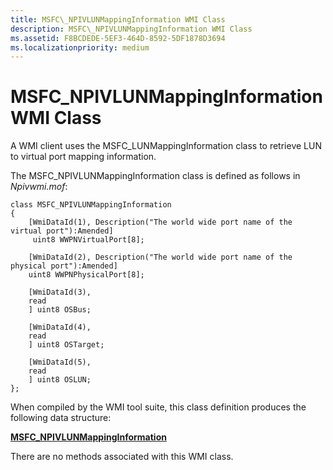 ```yaml
---
title: MSFC\_NPIVLUNMappingInformation WMI Class
description: MSFC\_NPIVLUNMappingInformation WMI Class
ms.assetid: F8BCDEDE-5EF3-464D-8592-5DF1878D3694
ms.localizationpriority: medium
---
```


# MSFC\_NPIVLUNMappingInformation WMI Class


A WMI client uses the MSFC\_LUNMappingInformation class to retrieve LUN to virtual port mapping information.

The MSFC\_NPIVLUNMappingInformation class is defined as follows in *Npivwmi.mof*:

```mof
class MSFC_NPIVLUNMappingInformation  
{  
    [WmiDataId(1), Description("The world wide port name of the virtual port"):Amended]  
     uint8 WWPNVirtualPort[8];  
  
    [WmiDataId(2), Description("The world wide port name of the physical port"):Amended]  
    uint8 WWPNPhysicalPort[8];  
  
    [WmiDataId(3),  
    read  
    ] uint8 OSBus;  
  
    [WmiDataId(4),  
    read  
    ] uint8 OSTarget;  
  
    [WmiDataId(5),  
    read  
    ] uint8 OSLUN;  
};  
```

When compiled by the WMI tool suite, this class definition produces the following data structure:

[**MSFC\_NPIVLUNMappingInformation**](https://msdn.microsoft.com/library/windows/hardware/hh127626)

There are no methods associated with this WMI class.

 

 






